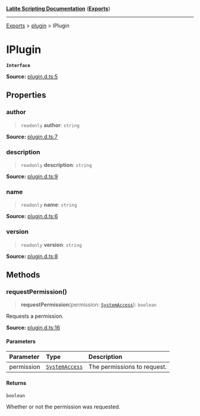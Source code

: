 [**Latite Scripting Documentation**](../../README.md) ([**Exports**](../../exports.md))

---

[Exports](../../exports.md) > [plugin](../index.md) > IPlugin

# IPlugin

**`Interface`**

**Source:** [plugin.d.ts:5](https://github.com/LatiteScripting/latitescripting.github.io/blob/5c29411/definitions/plugin.d.ts#L5)

## Properties

### author

> `readonly` **author**: `string`

**Source:** [plugin.d.ts:7](https://github.com/LatiteScripting/latitescripting.github.io/blob/5c29411/definitions/plugin.d.ts#L7)

### description

> `readonly` **description**: `string`

**Source:** [plugin.d.ts:9](https://github.com/LatiteScripting/latitescripting.github.io/blob/5c29411/definitions/plugin.d.ts#L9)

### name

> `readonly` **name**: `string`

**Source:** [plugin.d.ts:6](https://github.com/LatiteScripting/latitescripting.github.io/blob/5c29411/definitions/plugin.d.ts#L6)

### version

> `readonly` **version**: `string`

**Source:** [plugin.d.ts:8](https://github.com/LatiteScripting/latitescripting.github.io/blob/5c29411/definitions/plugin.d.ts#L8)

## Methods

### requestPermission()

> **requestPermission**(permission: [`SystemAccess`](../enumerations/enumeration.Permission.md#systemaccess)): `boolean`

Requests a permission.

**Source:** [plugin.d.ts:16](https://github.com/LatiteScripting/latitescripting.github.io/blob/5c29411/definitions/plugin.d.ts#L16)

#### Parameters

| Parameter  | Type                                                                     | Description                 |
| :--------- | :----------------------------------------------------------------------- | :-------------------------- |
| permission | [`SystemAccess`](../enumerations/enumeration.Permission.md#systemaccess) | The permissions to request. |

#### Returns

`boolean`

Whether or not the permission was requested.
